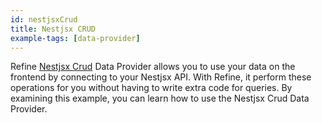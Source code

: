 ```yaml
---
id: nestjsxCrud
title: Nestjsx CRUD
example-tags: [data-provider]
---
```


Refine [Nestjsx Crud](https://github.com/nestjsx/crud) Data Provider allows you to use your data on the frontend by connecting to your Nestjsx API. With Refine, it perform these operations for you without having to write extra code for queries. By examining this example, you can learn how to use the Nestjsx Crud Data Provider.

<CodeSandboxExample path="data-provider-nestjsx-crud" />
